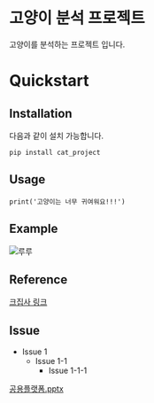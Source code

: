# 고양이 분석 프로젝트
고양이를 분석하는 프로젝트 입니다. 

# Quickstart
## Installation
다음과 같이 설치 가능합니다.
~~~
pip install cat_project
~~~

## Usage 
```
print('고양이는 너무 귀여워요!!!')
```

## Example 
![루루](https://user-images.githubusercontent.com/37690094/87541183-d0b6cd80-c6db-11ea-885b-2c1ce7ca25c5.png)


## Reference 
[크집사 링크](https://www.youtube.com/channel/UCkuA_gDjISfGgbdp02BUwyQ)

## Issue 
* Issue 1
    + Issue 1-1
        - Issue 1-1-1
    
[공용플랫폼.pptx](https://github.com/deMerui/test_project/files/5412727/default.pptx)
